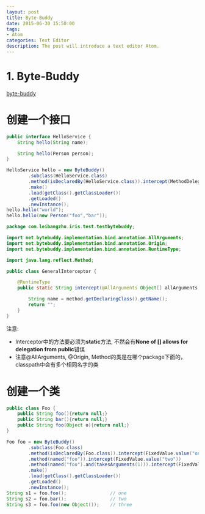 ```yaml
---
layout: post
title: Byte-Buddy
date: 2015-06-30 15:50:00
tags:
- Atom
categories: Text Editor
description: The post will introduce a text editor Atom.
---
```


# 1. Byte-Buddy
[byte-buddy](https://github.com/raphw/byte-buddy)





# 创建一个接口
```java
public interface HelloService {
    String hello(String name);

    String hello(Person person);
}
```
```java
HelloService hello = new ByteBuddy()
        .subclass(HelloService.class)
        .method(isDeclaredBy(HelloService.class)).intercept(MethodDelegation.to(GeneralInterceptor.class))
        .make()
        .load(getClass().getClassLoader())
        .getLoaded()
        .newInstance();
hello.hello("world");
hello.hello(new Person("foo","bar"));
```

```java
package com.leibangzhu.iris.test.testbytebuddy;

import net.bytebuddy.implementation.bind.annotation.AllArguments;
import net.bytebuddy.implementation.bind.annotation.Origin;
import net.bytebuddy.implementation.bind.annotation.RuntimeType;

import java.lang.reflect.Method;

public class GeneralInterceptor {

    @RuntimeType
    public static String intercept(@AllArguments Object[] allArguments, @Origin Method method){

        String name = method.getDeclaringClass().getName();
        return "";
    }
}

```
注意:
* Interceptor中的方法要必须为**static**方法, 不然会有**None of [] allows for delegation from public**错误          
* 注意@AllArguments, @Origin, Method的类是在哪个package下面的，classpath中会有多个相同名字的类        

        

# 创建一个类
```java
public class Foo {
    public String foo(){return null;}
    public String bar(){return null;}
    public String foo(Object o){return null;}
}
```
```java
Foo foo = new ByteBuddy()
        .subclass(Foo.class)
        .method(isDeclaredBy(Foo.class)).intercept(FixedValue.value("one"))
        .method(named("foo")).intercept(FixedValue.value("two"))
        .method(named("foo").and(takesArguments(1))).intercept(FixedValue.value("three"))
        .make()
        .load(getClass().getClassLoader())
        .getLoaded()
        .newInstance(); 
String s1 = foo.foo();                // one
String s2 = foo.bar();                // two
String s3 = foo.foo(new Object());    // three
```

